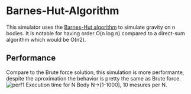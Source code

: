 # Barnes-Hut-Algorithm
This simulator uses the [Barnes-Hut algorithm](https://en.wikipedia.org/wiki/Barnes%E2%80%93Hut_simulation) to simulate gravity
on n bodies. It is notable for having order O(n log n) compared to a direct-sum algorithm which would be O(n2).

Performance
-------
Compare to the Brute force solution, this simulation is more performante, despite the aproximation the behavior is pretty the same as Brute force.
![perf1](https://raw.github.com/TristanBrismontier/Barnes-Hut-Algorithm/master/image/Barnes-Hut-Compare.png)
Execution time for N Body N->[1-1000], 10 mesures per N. 
